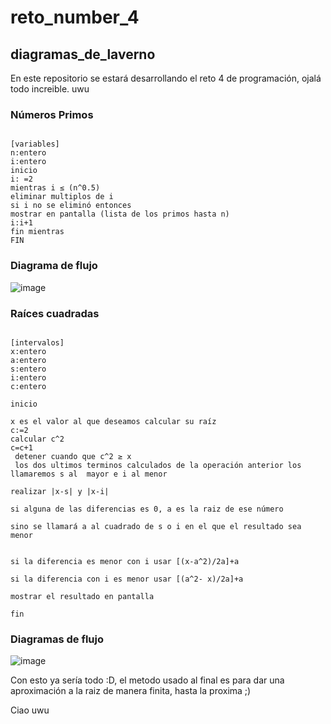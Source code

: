 #  reto_number_4
##  diagramas_de_laverno
En este repositorio se estará desarrollando el reto 4 de programación, ojalá todo increible. uwu

### Números Primos


```pseudocode

[variables]
n:entero
i:entero
inicio
i: =2
mientras i ≤ (n^0.5) 
eliminar multiplos de i
si i no se eliminó entonces 
mostrar en pantalla (lista de los primos hasta n) 
i:i+1
fin mientras
FIN
```
###  Diagrama de flujo 

![image](https://user-images.githubusercontent.com/124726079/221446945-c36b4e85-3a75-4bc8-8e38-b5b4462f12d8.png)


###  Raíces cuadradas

```pseudocode

[intervalos]
x:entero 
a:entero
s:entero
i:entero
c:entero

inicio

x es el valor al que deseamos calcular su raíz
c:=2
calcular c^2
c=c+1
 detener cuando que c^2 ≥ x 
 los dos ultimos terminos calculados de la operación anterior los llamaremos s al  mayor e i al menor

realizar |x-s| y |x-i| 

si alguna de las diferencias es 0, a es la raiz de ese número
 
sino se llamará a al cuadrado de s o i en el que el resultado sea menor


si la diferencia es menor con i usar [(x-a^2)/2a]+a
 
si la diferencia con i es menor usar [(a^2- x)/2a]+a

mostrar el resultado en pantalla

fin
```

###  Diagramas de flujo



![image](https://user-images.githubusercontent.com/124726079/221446790-549b8978-62ae-4ed9-8d72-bd6b8134fe0a.png)





Con esto ya sería todo :D, el metodo usado al final es para dar una aproximación a la raiz de manera finita, hasta la proxima ;)


Ciao uwu





